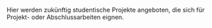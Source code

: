 Hier werden zukünftig studentische Projekte angeboten, die sich für Projekt- oder Abschlussarbeiten eignen.

